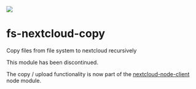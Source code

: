 ![](https://github.com/hobigo/fs-nextcloud-copy/workflows/CI/badge.svg)

# fs-nextcloud-copy
Copy files from file system to nextcloud recursively

This module has been discontinued.

The copy / upload functionality is now part of the [nextcloud-node-client](https://github.com/hobigo/nextcloud-node-client/blob/master/docs/upload.md) node module.

